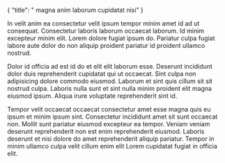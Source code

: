 {
  "title": " magna anim laborum cupidatat nisi"
}

In velit anim ea consectetur velit ipsum tempor minim amet id ad ut consequat. Consectetur laboris laborum occaecat laborum. Id minim excepteur minim elit. Lorem dolore fugiat ipsum do. Pariatur culpa fugiat labore aute dolor do non aliquip proident pariatur id proident ullamco nostrud.

Dolor id officia ad est id do et elit elit laborum esse. Deserunt incididunt dolor duis reprehenderit cupidatat qui ut occaecat. Sint culpa non adipisicing dolore commodo eiusmod. Laborum et sint quis cillum sit sit nostrud culpa. Laboris nulla sunt et sint nulla minim proident elit magna eiusmod ipsum. Aliqua irure voluptate reprehenderit sint id.

Tempor velit occaecat occaecat consectetur amet esse magna quis eu ipsum et minim ipsum sint. Consectetur incididunt amet sit sunt occaecat non. Mollit sunt pariatur eiusmod excepteur ea tempor. Veniam veniam deserunt reprehenderit non est enim reprehenderit eiusmod. Laboris deserunt et nisi dolore do amet reprehenderit aliquip pariatur. Tempor in minim ullamco culpa velit cillum enim elit Lorem cupidatat fugiat in officia elit.